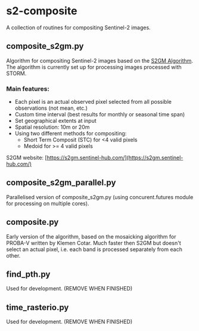# s2-composite

A collection of routines for compositing Sentinel-2 images.

## composite_s2gm.py
Algorithm for compositing Sentinel-2 images based on the [S2GM Algorithm](https://usermanual.readthedocs.io/en/stable/_downloads/fe714f8693d5a208b3684847d762192f/S2GM-SC2-ATBD-BC-v1.3.2.pdf "Algorithm Theoretical Basis Document Sentinel 2 Global Mosaics"). The algorithm is currently set up for processing images processed with STORM.

### Main features:
  * Each pixel is an actual observed pixel selected from all possible observations (not mean, etc.)
  * Custom time interval (best results for monthly or seasonal time span)
  * Set geographical extents at input
  * Spatial resolution: 10m or 20m
  * Using two different methods for compositing:
    * Short Term Composit (STC) for <4 valid pixels
    * Medoid for >= 4 valid pixels


S2GM website: [https://s2gm.sentinel-hub.com/](https://s2gm.sentinel-hub.com/)

## composite_s2gm_parallel.py
Parallelised version of composite_s2gm.py (using concurent.futures module for processing on multiple cores).

## composite.py
Early version of the algorithm, based on the mosaicking algorithm for PROBA-V written by Klemen Cotar. Much faster then S2GM but doesn't select an actual pixel, i.e. each band is processed separately from each other.

## find_pth.py
Used for development. (REMOVE WHEN FINISHED)

## time_rasterio.py
Used for development. (REMOVE WHEN FINISHED)
